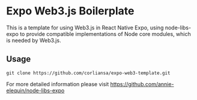 # Expo Web3.js Boilerplate

This is a template for using Web3.js in React Native Expo, using node-libs-expo to provide compatible implementations of Node core modules, which is needed by Web3.js.

## Usage
`git clone https://github.com/corliansa/expo-web3-template.git`

For more detailed information please visit https://github.com/annie-elequin/node-libs-expo
